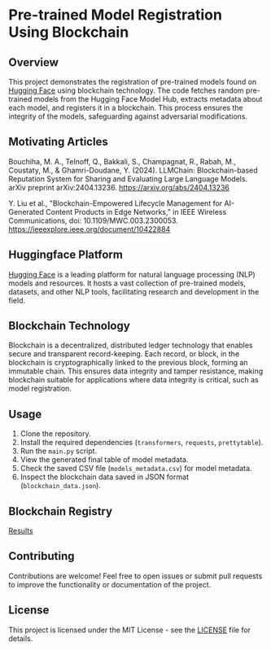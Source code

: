 # Pre-trained Model Registration Using Blockchain

## Overview

This project demonstrates the registration of pre-trained models found on [Hugging Face](https://huggingface.co/) using blockchain technology. The code fetches random pre-trained models from the Hugging Face Model Hub, extracts metadata about each model, and registers it in a blockchain. This process ensures the integrity of the models, safeguarding against adversarial modifications.

## Motivating Articles
Bouchiha, M. A., Telnoff, Q., Bakkali, S., Champagnat, R., Rabah, M., Coustaty, M., & Ghamri-Doudane, Y. (2024). LLMChain: Blockchain-based Reputation System for Sharing and Evaluating Large Language Models. arXiv preprint arXiv:2404.13236. https://arxiv.org/abs/2404.13236

Y. Liu et al., "Blockchain-Empowered Lifecycle Management for AI-Generated Content Products in Edge Networks," in IEEE Wireless Communications, doi: 10.1109/MWC.003.2300053. https://ieeexplore.ieee.org/document/10422884

## Huggingface Platform

[Hugging Face](https://huggingface.co/) is a leading platform for natural language processing (NLP) models and resources. It hosts a vast collection of pre-trained models, datasets, and other NLP tools, facilitating research and development in the field.

## Blockchain Technology

Blockchain is a decentralized, distributed ledger technology that enables secure and transparent record-keeping. Each record, or block, in the blockchain is cryptographically linked to the previous block, forming an immutable chain. This ensures data integrity and tamper resistance, making blockchain suitable for applications where data integrity is critical, such as model registration.

## Usage

1. Clone the repository.
2. Install the required dependencies (`transformers`, `requests`, `prettytable`).
3. Run the `main.py` script.
4. View the generated final table of model metadata.
5. Check the saved CSV file (`models_metadata.csv`) for model metadata.
6. Inspect the blockchain data saved in JSON format (`blockchain_data.json`).

## Blockchain Registry

[Results](https://github.com/ericyoc/huggingface-model-metadata-blockchain-poc/blob/main/models_metadata.csv)

## Contributing

Contributions are welcome! Feel free to open issues or submit pull requests to improve the functionality or documentation of the project.

## License

This project is licensed under the MIT License - see the [LICENSE](LICENSE) file for details.
